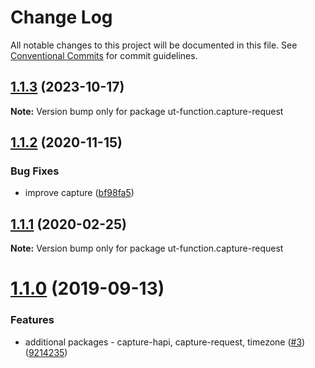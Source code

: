 # Change Log

All notable changes to this project will be documented in this file.
See [Conventional Commits](https://conventionalcommits.org) for commit guidelines.

## [1.1.3](https://github.com/softwaregroup-bg/ut-function/compare/ut-function.xml2json@1.1.19...ut-function.capture-request@1.1.3) (2023-10-17)

**Note:** Version bump only for package ut-function.capture-request





## [1.1.2](https://github.com/softwaregroup-bg/ut-function/compare/ut-function.timing@1.2.0...ut-function.capture-request@1.1.2) (2020-11-15)


### Bug Fixes

* improve capture ([bf98fa5](https://github.com/softwaregroup-bg/ut-function/commit/bf98fa5272581d81cea0be2a96c914dce6e3f20b))





## [1.1.1](https://github.com/softwaregroup-bg/ut-function/compare/ut-function.merge@1.5.4...ut-function.capture-request@1.1.1) (2020-02-25)

**Note:** Version bump only for package ut-function.capture-request





# [1.1.0](https://github.com/softwaregroup-bg/ut-function/compare/ut-function.template@1.3.1...ut-function.capture-request@1.1.0) (2019-09-13)


### Features

* additional packages - capture-hapi, capture-request, timezone ([#3](https://github.com/softwaregroup-bg/ut-function/issues/3)) ([9214235](https://github.com/softwaregroup-bg/ut-function/commit/9214235))
